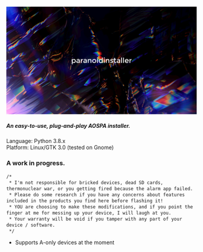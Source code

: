 ![ParanoidInstaller](pa.jpg)
##### An easy-to-use, plug-and-play AOSPA installer.
Language: Python 3.8.x <br>
Platform: Linux/GTK 3.0 (tested on Gnome)

### A work in progress.

```
/*
 * I'm not responsible for bricked devices, dead SD cards, thermonuclear war, or you getting fired because the alarm app failed. 
 * Please do some research if you have any concerns about features included in the products you find here before flashing it! 
 * YOU are choosing to make these modifications, and if you point the finger at me for messing up your device, I will laugh at you. 
 * Your warranty will be void if you tamper with any part of your device / software.
 */
```

- Supports A-only devices at the moment

